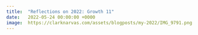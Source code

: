 ```yaml
---
title:  "Reflections on 2022: Growth 11"
date:   2022-05-24 00:00:00 +0000
image:  https://clarknarvas.com/assets/blogposts/my-2022/IMG_9791.png
---
```


